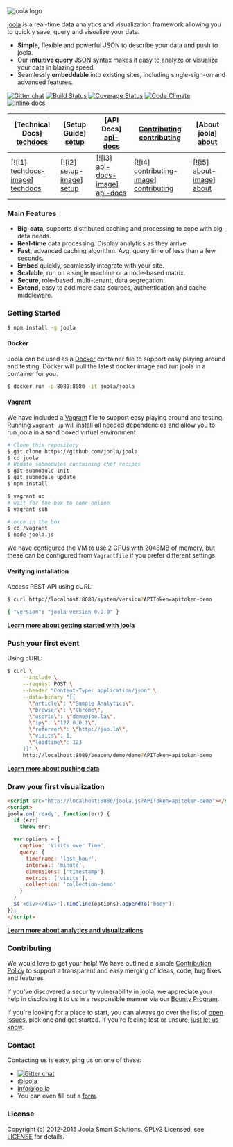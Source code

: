 <img src="http://i.imgur.com/LfREbzY.png" alt="joola logo" title="joola" align="center" />

[joola][22] is a real-time data analytics and visualization framework allowing you to quickly save, query and visualize your data.

- **Simple**, flexible and powerful JSON to describe your data and push to joola.
- Our **intuitive query** JSON syntax makes it easy to analyze or visualize your data in blazing speed.
- Seamlessly **embeddable** into existing sites, including single-sign-on and advanced features.

[![Gitter chat](https://badges.gitter.im/joola/joola.png)](https://gitter.im/joola/joola) [![Build Status][3]][4] [![Coverage Status](https://coveralls.io/repos/joola/joola/badge.svg?branch=develop)](https://coveralls.io/r/joola/joola) [![Code Climate](https://codeclimate.com/github/joola/joola/badges/gpa.svg)](https://codeclimate.com/github/joola/joola) [![Inline docs](http://inch-ci.org/github/joola/joola.svg?branch=develop)](http://inch-ci.org/github/joola/joola)

| **[Technical Docs] [techdocs]**     | **[Setup Guide] [setup]**     | **[API Docs] [api-docs]**           | **[Contributing] [contributing]**           | **[About joola] [about]**     |
|-------------------------------------|-------------------------------|-----------------------------------|---------------------------------------------|-------------------------------------|
| [![i1] [techdocs-image]] [techdocs] | [![i2] [setup-image]] [setup] | [![i3] [api-docs-image]] [api-docs] | [![i4] [contributing-image]] [contributing] | [![i5] [about-image]] [about] |

### Main Features

- **Big-data**, supports distributed caching and processing to cope with big-data needs.
- **Real-time** data processing. Display analytics as they arrive.
- **Fast**, advanced caching algorithm. Avg. query time of less than a few seconds.
- **Embed** quickly, seamlessly integrate with your site.
- **Scalable**, run on a single machine or a node-based matrix.
- **Secure**, role-based, multi-tenant, data segregation.
- **Extend**, easy to add more data sources, authentication and cache middleware.

### Getting Started

```bash
$ npm install -g joola
```

#### Docker
Joola can be used as a [Docker](http://www.docker.com) container file to support easy playing around and testing.
Docker will pull the latest docker image and run joola in a container for you.

```bash
$ docker run -p 8080:8080 -it joola/joola
```

#### Vagrant
We have included a [Vagrant](http://www.vagrantup.com) file to support easy playing around and testing. Running `vagrant up` will install all needed dependencies and allow you to run joola in a sand boxed virtual environment.

```bash
# Clone this repository
$ git clone https://github.com/joola/joola
$ cd joola
# Update submodules containing chef recipes
$ git submodule init
$ git submodule update
$ npm install

$ vagrant up
# wait for the box to come online
$ vagrant ssh

# once in the box
$ cd /vagrant
$ node joola.js
```

We have configured the VM to use 2 CPUs with 2048MB of memory, but these can be configured from `Vagrantfile` if you prefer different settings.  

#### Verifying installation

Access REST API using cURL:

```bash
$ curl http://localhost:8080/system/version?APIToken=apitoken-demo

{ "version": "joola version 0.9.0" }
```

[**Learn more about getting started with joola**](http://github.com/joola/joola/wiki/technical-documentation)

### Push your first event

Using cURL:
```bash
$ curl \
     --include \
     --request POST \
     --header "Content-Type: application/json" \
     --data-binary "[{
       \"article\": \"Sample Analytics\",
       \"browser\": \"Chrome\",
       \"userid\": \"demo@joo.la\",
       \"ip\": \"127.0.0.1\",
       \"referrer\": \"http://joo.la\",
       \"visits\": 1,
       \"loadtime\": 123
     }]" \
     http://localhost:8080/beacon/demo/demo?APIToken=apitoken-demo
```

[**Learn more about pushing data**](http://github.com/joola/joola/wiki/pushing-data)

### Draw your first visualization
```html
<script src="http://localhost:8080/joola.js?APIToken=apitoken-demo"></script>
<script>
joola.on('ready', function(err) {
  if (err)
    throw err;

  var options = {
    caption: 'Visits over Time',
    query: {
      timeframe: 'last_hour',
      interval: 'minute',
      dimensions: ['timestamp'],
      metrics: ['visits'],
      collection: 'collection-demo'
    }
  }
  $('<div></div>').Timeline(options).appendTo('body');
});
</script>
```

[**Learn more about analytics and visualizations**](http://github.com/joola/joola/wiki/analytics-and-visualization)

### Contributing
We would love to get your help! We have outlined a simple [Contribution Policy][18] to support a transparent and easy merging
of ideas, code, bug fixes and features.

If you've discovered a security vulnerability in joola, we appreciate your help in disclosing it to us in a responsible manner via our [Bounty Program](https://hackerone.com/joola-io).

If you're looking for a place to start, you can always go over the list of [open issues][17], pick one and get started.
If you're feeling lost or unsure, [just let us know](#Contact).

### Contact
Contacting us is easy, ping us on one of these:

- [![Gitter chat](https://badges.gitter.im/joola/joola.png)](https://gitter.im/joola/joola)
- [@joola][19]
- [info@joo.la][20]
- You can even fill out a [form][21].

### License
Copyright (c) 2012-2015 Joola Smart Solutions. GPLv3 Licensed, see [LICENSE][24] for details.


[1]: https://coveralls.io/repos/joola/joola/badge.png?branch=develop
[2]: https://coveralls.io/r/joola/joola?branch=develop
[3]: https://travis-ci.org/joola/joola.png?branch=develop
[4]: https://travis-ci.org/joola/joola?branch=develop
[5]: https://david-dm.org/joola/joola.png
[6]: https://david-dm.org/joola/joola
[7]: https://david-dm.org/joola/joola/dev-status.png
[8]: https://david-dm.org/joola/joola#info=devDependencies
[9]: https://github.com/joola/joola.engine
[10]: https://github.com/joola/joola.analytics
[11]: https://github.com/joola/joola.sdk
[12]: https://github.com/joola/joola.config
[13]: https://github.com/joola/joola.logger
[14]: https://github.com/joola/joola
[15]: http://nodejs.org
[16]: http://serverfault.com/
[17]: https://github.com/joola/joola/issues
[18]: https://github.com/joola/joola/blob/master/CONTRIBUTING.md
[19]: http://twitter.com/joola
[20]: mailto://info@joo.la
[21]: https://joo.la/contact
[22]: http://joola.github.io/joola
[23]: http://ci.joo.la
[24]: https://github.com/joola/joola/blob/master/LICENSE.md

[architecture-doc]: https://github.com/joola/joola/wiki/Technical-architecture
[talk-to-us]: https://github.com/joola/joola/wiki/Talk-to-us

[about-image]: https://raw.githubusercontent.com/wiki/joola/joola/images/about.png
[techdocs-image]: https://raw.githubusercontent.com/wiki/joola/joola/images/techdocs.png
[setup-image]: https://raw.githubusercontent.com/wiki/joola/joola/images/setup.png
[api-docs-image]: https://raw.githubusercontent.com/wiki/joola/joola/images/roadmap.png
[contributing-image]: https://raw.githubusercontent.com/wiki/joola/joola/images/contributing.png

[about]: https://github.com/joola/joola/wiki/joola-overview
[techdocs]: https://github.com/joola/joola/wiki/Technical-documentation
[setup]: https://github.com/joola/joola/wiki/Setting-up-joola
[api-docs]: http://docs.joola.apiary.io/
[contributing]: https://github.com/joola/joola/wiki/Contributing
